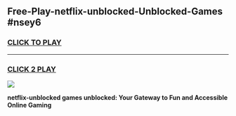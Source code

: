 
## Free-Play-netflix-unblocked-Unblocked-Games #nsey6
<h3>
<a href="https://news.freeplayer.one?title=netflix-unblocked&ref=8M">CLICK TO PLAY</a></h3>
<hr>

<h3>
<a href="https://news.freeplayer.one?title=netflix-unblocked&ref=8M">CLICK 2 PLAY</a>
  
</h3>

<a href="https://news.freeplayer.one?title=netflix-unblocked&ref=8M"><img src="https://clearcache.store/games.png"></a>


**netflix-unblocked games unblocked: Your Gateway to Fun and Accessible Online Gaming**
